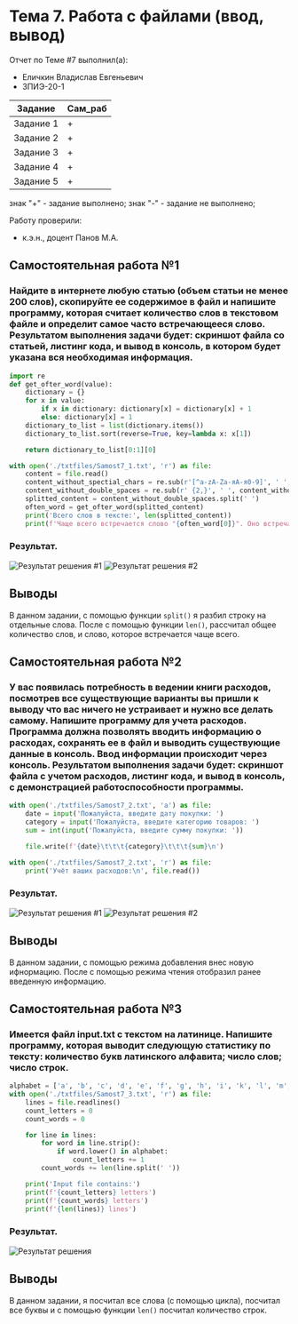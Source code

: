 # Тема 7. Работа с файлами (ввод, вывод)
Отчет по Теме #7 выполнил(а):
- Еличкин Владислав Евгеньевич
- ЗПИЭ-20-1

| Задание    | Сам_раб |
|------------|---------|
| Задание 1  |    +    |
| Задание 2  |    +    |
| Задание 3  |    +    |
| Задание 4  |    +    |
| Задание 5  |    +    |

знак "+" - задание выполнено; знак "-" - задание не выполнено;

Работу проверили:
- к.э.н., доцент Панов М.А.

## Самостоятельная работа №1
### Найдите в интернете любую статью (объем статьи не менее 200 слов), скопируйте ее содержимое в файл и напишите программу, которая считает количество слов в текстовом файле и определит самое часто встречающееся слово. Результатом выполнения задачи будет: скриншот файла со статьей, листинг кода, и вывод в консоль, в котором будет указана вся необходимая информация.

```python
import re
def get_ofter_word(value):
    dictionary = {}
    for x in value:
        if x in dictionary: dictionary[x] = dictionary[x] + 1
        else: dictionary[x] = 1
    dictionary_to_list = list(dictionary.items())
    dictionary_to_list.sort(reverse=True, key=lambda x: x[1])

    return dictionary_to_list[0:1][0]

with open('./txtfiles/Samost7_1.txt', 'r') as file:
    content = file.read()
    content_without_spectial_chars = re.sub(r'[^a-zA-Zа-яА-я0-9]', ' ', content)
    content_without_double_spaces = re.sub(r' {2,}', ' ', content_without_spectial_chars)
    splitted_content = content_without_double_spaces.split(' ')
    often_word = get_ofter_word(splitted_content)
    print('Всего слов в тексте:', len(splitted_content))
    print(f'Чаще всего встречается слово "{often_word[0]}". Оно встречается {often_word[1]} раз(а)')
```

### Результат.

![Результат решения #1](./pic/Samost7_1_txtfiles.PNG)
![Результат решения #2](./pic/Samost7_1.PNG)

## Выводы

В данном задании, с помощью функции `split()` я разбил строку на отдельные слова. После с помощью функции `len()`, рассчитал общее количество слов, и слово, которое встречается чаще всего.

## Самостоятельная работа №2
### У вас появилась потребность в ведении книги расходов, посмотрев все существующие варианты вы пришли к выводу что вас ничего не устраивает и нужно все делать самому. Напишите программу для учета расходов. Программа должна позволять вводить информацию о расходах, сохранять ее в файл и выводить существующие данные в консоль. Ввод информации происходит через консоль. Результатом выполнения задачи будет: скриншот файла с учетом расходов, листинг кода, и вывод в консоль, с демонстрацией работоспособности программы.

```python
with open('./txtfiles/Samost7_2.txt', 'a') as file:
    date = input('Пожалуйста, введите дату покупки: ')
    category = input('Пожалуйста, введите категорию товаров: ')
    sum = int(input('Пожалуйста, введите сумму покупки: '))

    file.write(f'{date}\t\t\t{category}\t\t\t{sum}\n')

with open('./txtfiles/Samost7_2.txt', 'r') as file:
    print('Учёт ваших расходов:\n', file.read())
```

### Результат.

![Результат решения #1](./pic/Samost7_2_txtfiles.PNG)
![Результат решения #2](./pic/Samost7_2.PNG)

## Выводы

В данном задании, с помощью режима добавления внес новую ифнормацию. После с помощью режима чтения отобразил ранее введенную информацию.

## Самостоятельная работа №3
### Имеется файл input.txt с текстом на латинице. Напишите программу, которая выводит следующую статистику по тексту: количество букв латинского алфавита; число слов; число строк.

```python
alphabet = ['a', 'b', 'c', 'd', 'e', 'f', 'g', 'h', 'i', 'k', 'l', 'm', 'n', 'o', 'p', 'q', 'r', 's', 't', 'u', 'v', 'x', 'y', 'z']
with open('./txtfiles/Samost7_3.txt', 'r') as file:
    lines = file.readlines()
    count_letters = 0
    count_words = 0

    for line in lines:
        for word in line.strip():
            if word.lower() in alphabet:
                count_letters += 1
        count_words += len(line.split(' '))

    print('Input file contains:')
    print(f'{count_letters} letters')
    print(f'{count_words} letters')
    print(f'{len(lines)} lines')
```

### Результат.

![Результат решения](./pic/Samost7_3.PNG)

## Выводы

В данном задании, я посчитал все слова (с помощью цикла), посчитал все буквы и с помощью функции `len()` посчитал количество строк. 
